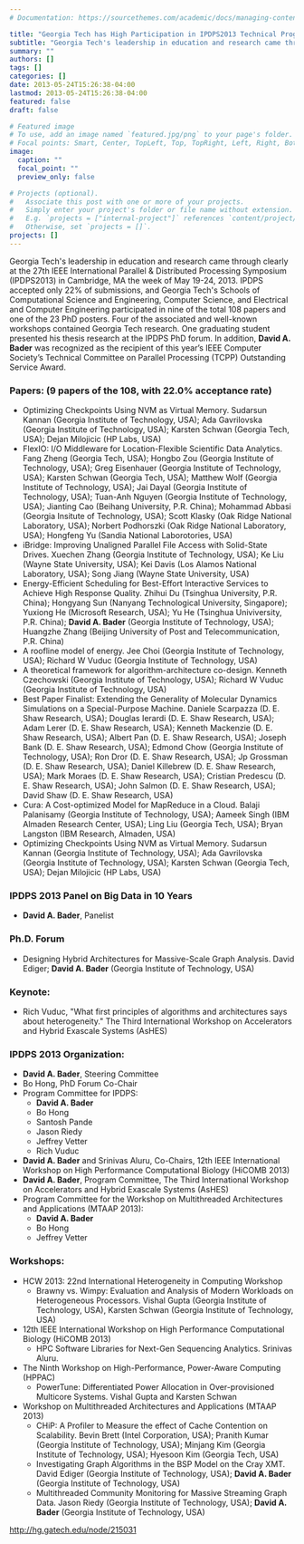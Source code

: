 ```yaml
---
# Documentation: https://sourcethemes.com/academic/docs/managing-content/

title: "Georgia Tech has High Participation in IPDPS2013 Technical Program"
subtitle: "Georgia Tech's leadership in education and research came through clearly at the 27th IEEE International Parallel & Distributed Processing Symposium (IPDPS2013) in Cambridge, MA the week of May 19-24, 2013."
summary: ""
authors: []
tags: []
categories: []
date: 2013-05-24T15:26:38-04:00
lastmod: 2013-05-24T15:26:38-04:00
featured: false
draft: false

# Featured image
# To use, add an image named `featured.jpg/png` to your page's folder.
# Focal points: Smart, Center, TopLeft, Top, TopRight, Left, Right, BottomLeft, Bottom, BottomRight.
image:
  caption: ""
  focal_point: ""
  preview_only: false

# Projects (optional).
#   Associate this post with one or more of your projects.
#   Simply enter your project's folder or file name without extension.
#   E.g. `projects = ["internal-project"]` references `content/project/deep-learning/index.md`.
#   Otherwise, set `projects = []`.
projects: []
---
```


Georgia Tech's leadership in education and research came through clearly at the 27th IEEE International Parallel & Distributed Processing Symposium (IPDPS2013) in Cambridge, MA the week of May 19-24, 2013. IPDPS accepted only 22% of submissions, and Georgia Tech's Schools of Computational Science and Engineering, Computer Science, and Electrical and Computer Engineering participated in nine of the total 108 papers and one of the 23 PhD posters. Four of the associated and well-known workshops contained Georgia Tech research. One graduating student presented his thesis research at the IPDPS PhD forum. In addition, **David A. Bader** was recognized as the recipient of this year’s IEEE Computer Society’s Technical Committee on Parallel Processing (TCPP) Outstanding Service Award.

### Papers: (9 papers of the 108, with 22.0% acceptance rate) ###

* Optimizing Checkpoints Using NVM as Virtual Memory. Sudarsun Kannan (Georgia Institute of Technology, USA); Ada Gavrilovska (Georgia Institute of Technology, USA); Karsten Schwan (Georgia Tech, USA); Dejan Milojicic (HP Labs, USA)
* FlexIO: I/O Middleware for Location-Flexible Scientific Data Analytics. Fang Zheng (Georgia Tech, USA); Hongbo Zou (Georgia Institute of Technology, USA); Greg Eisenhauer (Georgia Institute of Technology, USA); Karsten Schwan (Georgia Tech, USA); Matthew Wolf (Georgia Institute of Technology, USA); Jai Dayal (Georgia Institute of Technology, USA); Tuan-Anh Nguyen (Georgia Institute of Technology, USA); Jianting Cao (Beihang University, P.R. China); Mohammad Abbasi (Georgia Insitute of Technology, USA); Scott Klasky (Oak Ridge National Laboratory, USA); Norbert Podhorszki (Oak Ridge National Laboratory, USA); Hongfeng Yu (Sandia National Laborotories, USA)
* iBridge: Improving Unaligned Parallel File Access with Solid-State Drives. Xuechen Zhang (Georgia Institute of Technology, USA); Ke Liu (Wayne State University, USA); Kei Davis (Los Alamos National Laboratory, USA); Song Jiang (Wayne State University, USA)
* Energy-Efficient Scheduling for Best-Effort Interactive Services to Achieve High Response Quality. Zhihui Du (Tsinghua University, P.R. China); Hongyang Sun (Nanyang Technological University, Singapore); Yuxiong He (Microsoft Research, USA); Yu He (Tsinghua Univiversity, P.R. China); **David A. Bader** (Georgia Institute of Technology, USA); Huangzhe Zhang (Beijing University of Post and Telecommunication, P.R. China)
* A roofline model of energy. Jee Choi (Georgia Institute of Technology, USA); Richard W Vuduc (Georgia Institute of Technology, USA)
* A theoretical framework for algorithm-architecture co-design. Kenneth Czechowski (Georgia Institute of Technology, USA); Richard W Vuduc (Georgia Institute of Technology, USA)
* Best Paper Finalist: Extending the Generality of Molecular Dynamics Simulations on a Special-Purpose Machine. Daniele Scarpazza (D. E. Shaw Research, USA); Douglas Ierardi (D. E. Shaw Research, USA); Adam Lerer (D. E. Shaw Research, USA); Kenneth Mackenzie (D. E. Shaw Research, USA); Albert Pan (D. E. Shaw Research, USA); Joseph Bank (D. E. Shaw Research, USA); Edmond Chow (Georgia Institute of Technology, USA); Ron Dror (D. E. Shaw Research, USA); Jp Grossman (D. E. Shaw Research, USA); Daniel Killebrew (D. E. Shaw Research, USA); Mark Moraes (D. E. Shaw Research, USA); Cristian Predescu (D. E. Shaw Research, USA); John Salmon (D. E. Shaw Research, USA); David Shaw (D. E. Shaw Research, USA)
* Cura: A Cost-optimized Model for MapReduce in a Cloud. Balaji Palanisamy (Georgia Institute of Technology, USA); Aameek Singh (IBM Almaden Research Center, USA); Ling Liu (Georgia Tech, USA); Bryan Langston (IBM Research, Almaden, USA)
* Optimizing Checkpoints Using NVM as Virtual Memory. Sudarsun Kannan (Georgia Institute of Technology, USA); Ada Gavrilovska (Georgia Institute of Technology, USA); Karsten Schwan (Georgia Tech, USA); Dejan Milojicic (HP Labs, USA)

### IPDPS 2013 Panel on Big Data in 10 Years ###

* **David A. Bader**, Panelist

### Ph.D. Forum ###

* Designing Hybrid Architectures for Massive-Scale Graph Analysis. David Ediger; **David A. Bader** (Georgia Institute of Technology, USA)

### Keynote: ###

* Rich Vuduc, "What first principles of algorithms and architectures says about heterogeneity." The Third International Workshop on Accelerators and Hybrid Exascale Systems (AsHES)

### IPDPS 2013 Organization: ###

* **David A. Bader**, Steering Committee
* Bo Hong, PhD Forum Co-Chair
* Program Committee for IPDPS:
   - **David A. Bader**
   - Bo Hong
   - Santosh Pande
   - Jason Riedy
   - Jeffrey Vetter
   - Rich Vuduc
* **David A. Bader** and Srinivas Aluru, Co-Chairs, 12th IEEE International Workshop on High Performance Computational Biology (HiCOMB 2013)
* **David A. Bader**, Program Committee, The Third International Workshop on Accelerators and Hybrid Exascale Systems (AsHES)
* Program Committee for the Workshop on Multithreaded Architectures and Applications (MTAAP 2013):
   - **David A. Bader**
   - Bo Hong
   - Jeffrey Vetter

### Workshops: ###

* HCW 2013: 22nd International Heterogeneity in Computing Workshop
   - Brawny vs. Wimpy: Evaluation and Analysis of Modern Workloads on Heterogeneous Processors. Vishal Gupta (Georgia Institute of Technology, USA), Karsten Schwan (Georgia Institute of Technology, USA)
* 12th IEEE International Workshop on High Performance Computational Biology (HiCOMB 2013)
   - HPC Software Libraries for Next-Gen Sequencing Analytics. Srinivas Aluru.
* The Ninth Workshop on High-Performance, Power-Aware Computing (HPPAC)
   - PowerTune: Differentiated Power Allocation in Over-provisioned Multicore Systems. Vishal Gupta and Karsten Schwan
* Workshop on Multithreaded Architectures and Applications (MTAAP 2013)
   - CHiP: A Profiler to Measure the effect of Cache Contention on Scalability. Bevin Brett (Intel Corporation, USA); Pranith Kumar (Georgia Institute of Technology, USA); Minjang Kim (Georgia Institute of Technology, USA); Hyesoon Kim (Georgia Tech, USA)
   - Investigating Graph Algorithms in the BSP Model on the Cray XMT. David Ediger (Georgia Institute of Technology, USA); **David A. Bader** (Georgia Institute of Technology, USA)
   - Multithreaded Community Monitoring for Massive Streaming Graph Data. Jason Riedy (Georgia Institute of Technology, USA); **David A. Bader** (Georgia Institute of Technology, USA)

http://hg.gatech.edu/node/215031
